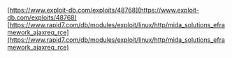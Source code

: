 [https://www.exploit-db.com/exploits/48768](https://www.exploit-db.com/exploits/48768)
[https://www.rapid7.com/db/modules/exploit/linux/http/mida_solutions_eframework_ajaxreq_rce](https://www.rapid7.com/db/modules/exploit/linux/http/mida_solutions_eframework_ajaxreq_rce)
